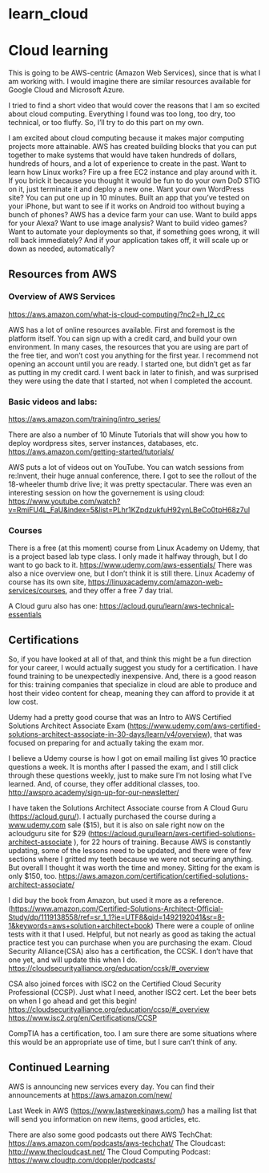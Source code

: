# learn_cloud
# Cloud learning

This is going to be AWS-centric  (Amazon Web Services), since that is what I am working with.  I would imagine there are similar resources available for Google Cloud and Microsoft Azure.

I tried to find a short video that would cover the reasons that I am so excited about cloud computing.  Everything I found was too long, too dry, too technical, or too fluffy.  So, I’ll try to do this part on my own.

I am excited about cloud computing because it makes major computing projects more attainable.  AWS has created building blocks that you can put together to make systems that would have taken hundreds of dollars, hundreds of hours, and a lot of experience to create in the past.  Want to learn how Linux works?  Fire up a free EC2 instance and play around with it.  If you brick it because you thought it would be fun to do your own DoD STIG on it, just terminate it and deploy a new one.  Want your own WordPress site?  You can put one up in 10 minutes.   Built an app that you’ve tested on your iPhone, but want to see if it works on Android too without buying a bunch of phones?  AWS has a device farm your can use.  Want to build apps for your Alexa?  Want to use image analysis?  Want to build video games?  Want to automate your deployments so that, if something goes wrong, it will roll back immediately?  And if your application takes off, it will scale up or down as needed, automatically?

## Resources from AWS
### Overview of AWS Services
https://aws.amazon.com/what-is-cloud-computing/?nc2=h_l2_cc

AWS has a lot of online resources available.  First and foremost is the platform itself.  You can sign up with a credit card, and build your own environment.  In many cases, the resources that you are using are part of the free tier, and won’t cost you anything for the first year.  I recommend not opening an account until you are ready.  I started one, but didn’t get as far as putting in my credit card. I went back in later to finish, and was surprised they were using the date that I started, not when I completed the account.

### Basic videos and labs:
https://aws.amazon.com/training/intro_series/

There are also a number of 10 Minute Tutorials that will show you how to deploy wordpress sites, server instances, databases, etc.
https://aws.amazon.com/getting-started/tutorials/

AWS puts a lot of videos out on YouTube.  You can watch sessions from re:Invent, their huge annual conference, there. I got to see the rollout of the 18-wheeler thumb drive live; it was pretty spectacular.  There was even an interesting session on how the governement is using cloud: https://www.youtube.com/watch?v=RmiFU4L_FaU&index=5&list=PLhr1KZpdzukfuH92ynLBeCo0tpH68z7ul


### Courses
There is a free (at this moment) course from Linux Academy on Udemy, that is a project based lab type class.  I only made it halfway through, but I do want to go back to it.  https://www.udemy.com/aws-essentials/ There was also a nice overview one, but I don’t think it is still there. 
 Linux Academy of course has its own site, https://linuxacademy.com/amazon-web-services/courses, and they offer a free 7 day trial.

A Cloud guru also has one: https://acloud.guru/learn/aws-technical-essentials


## Certifications
So, if you have looked at all of that, and think this might be a fun direction for your career, I would actually suggest you study for a certification.  I have found training to be unexpectedly inexpensive.  And, there is a good reason for this: training companies that specialize in cloud are able to produce and host their video content for cheap, meaning they can afford to provide it at low cost.  

Udemy had a pretty good course that was an Intro to AWS Certified Solutions Architect Associate Exam (https://www.udemy.com/aws-certified-solutions-architect-associate-in-30-days/learn/v4/overview), that was focused on preparing for and actually taking the exam mor.  

I believe a Udemy course is how I got on email mailing list gives 10 practice questions a week. It is months after I passed the exam, and I still click through these questions weekly, just to make sure I’m not losing what I’ve learned.  And, of course, they offer additional classes, too. http://awspro.academy/sign-up-for-our-newsletter/

I have taken the Solutions Architect Associate course from A Cloud Guru (https://acloud.guru/).  I actually purchased the course during a www.udemy.com sale ($15), but it is also on sale right now on the acloudguru site for $29 (https://acloud.guru/learn/aws-certified-solutions-architect-associate ), for 22 hours of training.  Because AWS is constantly updating, some of the lessons need to be updated, and there were of few sections where I gritted my teeth because we were not securing anything.  But overall I thought it was worth the time and money.  Sitting for the exam is only $150, too. https://aws.amazon.com/certification/certified-solutions-architect-associate/

I did buy the book from Amazon, but used it more as a reference. (https://www.amazon.com/Certified-Solutions-Architect-Official-Study/dp/1119138558/ref=sr_1_1?ie=UTF8&qid=1492192041&sr=8-1&keywords=aws+solution+architect+book)
There were a couple of online tests with it that I used.  Helpful, but not nearly as good as taking the actual practice test you can purchase when you are purchasing the exam.
Cloud Security Alliance(CSA) also has a certification, the CCSK.  I don’t have that one yet, and will update this when I do.  https://cloudsecurityalliance.org/education/ccsk/#_overview

CSA also joined forces with ISC2 on the Certified Cloud Security Professional (CCSP). Just what I need, another ISC2 cert. Let the beer bets on when I go ahead and get this begin! https://cloudsecurityalliance.org/education/ccsp/#_overview https://www.isc2.org/en/Certifications/CCSP 

CompTIA has a certification, too.  I am sure there are some situations where this would be an appropriate use of time, but I sure can’t think of any.

## Continued Learning
AWS is announcing new services every day.  You can find their announcements at https://aws.amazon.com/new/ 

Last Week in AWS (https://www.lastweekinaws.com/) has a mailing list that will send you information on new items, good articles, etc.

There are also some good podcasts out there
AWS TechChat: https://aws.amazon.com/podcasts/aws-techchat/
The Cloudcast:  http://www.thecloudcast.net/
The Cloud Computing Podcast: https://www.cloudtp.com/doppler/podcasts/


  
